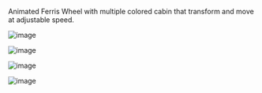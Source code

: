 Animated Ferris Wheel with multiple colored cabin that transform and move at adjustable speed.



![image](https://github.com/user-attachments/assets/ab7c7dd5-2cf6-4c56-91ef-6aa0be83554e)



![image](https://github.com/user-attachments/assets/2d0a0b05-27fa-4511-baa2-09a8a0bfb84a)



![image](https://github.com/user-attachments/assets/4686bb12-989c-4052-ac10-4ed0517e514c)



![image](https://github.com/user-attachments/assets/6604690e-8fb6-4767-8a1e-e790b16de520)
